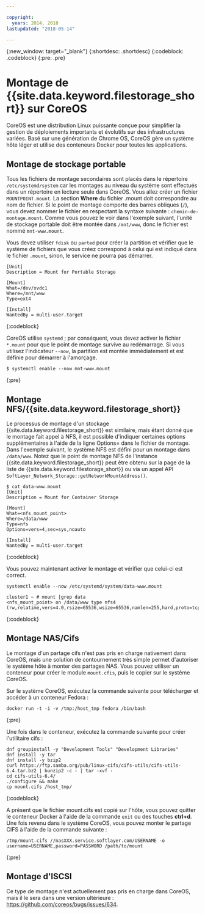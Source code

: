 ```yaml
---

copyright:
  years: 2014, 2018
lastupdated: "2018-05-14"

---
```

{:new_window: target="_blank"}
{:shortdesc: .shortdesc}
{:codeblock: .codeblock}
{:pre: .pre}

# Montage de {{site.data.keyword.filestorage_short}} sur CoreOS

CoreOS est une distribution Linux puissante conçue pour simplifier la gestion de déploiements importants et évolutifs sur des infrastructures variées. Basé sur une génération de Chrome OS, CoreOS gère un système hôte léger et utilise des conteneurs Docker pour toutes les applications.

## Montage de stockage portable

Tous les fichiers de montage secondaires sont placés dans le répertoire `/etc/systemd/system` car les montages au niveau du système sont effectués dans un répertoire en lecture seule dans CoreOS. Vous allez créer un fichier `MOUNTPOINT.mount`. La section **Where** du fichier .mount doit correspondre au nom de fichier. Si le point de montage comporte des barres obliques (`/`), vous devez nommer le fichier en respectant la syntaxe suivante : `chemin-de-montage.mount`. Comme vous pouvez le voir dans l'exemple suivant, l'unité de stockage portable doit être montée dans `/mnt/www`, donc le fichier est nommé `mnt-www.mount`.

Vous devez utiliser `fdisk` ou `parted` pour créer la partition et vérifier que le système de fichiers que vous créez correspond à celui qui est indiqué dans le fichier `.mount`, sinon, le service ne pourra pas démarrer. 


```
[Unit]
Description = Mount for Portable Storage

[Mount]
What=/dev/xvdc1
Where=/mnt/www
Type=ext4

[Install]
WantedBy = multi-user.target
```
{:codeblock}


CoreOS utilise `systemd` ; par conséquent, vous devez activer le fichier `*.mount` pour que le point de montage survive au redémarrage. Si vous utilisez l'indicateur `--now`, la partition est montée immédiatement et est définie pour démarrer à l'amorçage.

```
$ systemctl enable --now mnt-www.mount
```
{:pre}

## Montage NFS/{{site.data.keyword.filestorage_short}}

Le processus de montage d'un stockage {{site.data.keyword.filestorage_short}} est similaire, mais étant donné que le montage fait appel à NFS, il est possible d'indiquer certaines options supplémentaires à l'aide de la ligne Options= dans le fichier de montage. Dans l'exemple suivant, le système NFS est défini pour un montage dans `/data/www`. Notez que le point de montage NFS de l'instance {{site.data.keyword.filestorage_short}} peut être obtenu sur la page de la liste de {{site.data.keyword.filestorage_short}} ou via un appel API `SoftLayer_Network_Storage::getNetworkMountAddress()`.

```
$ cat data-www.mount
[Unit]
Description = Mount for Container Storage

[Mount]
What=<nfs_mount_point>
Where=/data/www
Type=nfs
Options=vers=4,sec=sys,noauto

[Install]
WantedBy = multi-user.target
```
{:codeblock}

Vous pouvez maintenant activer le montage et vérifier que celui-ci est correct. 

```
systemctl enable --now /etc/systemd/system/data-www.mount

cluster1 ~ # mount |grep data
<nfs_mount_point> on /data/www type nfs4 (rw,relatime,vers=4.0,rsize=65536,wsize=65536,namlen=255,hard,proto=tcp,port=0,timeo=600,retrans=2,sec=sys,clientaddr=10.81.x.x,local_lock=none,addr=10.1.x.x)
```
{:codeblock}
 
## Montage NAS/Cifs

Le montage d'un partage cifs n'est pas pris en charge nativement dans CoreOS, mais une solution de contournement très simple permet d'autoriser le système hôte à monter des partages NAS. Vous pouvez utiliser un conteneur pour créer le module `mount.cfis`, puis le copier sur le système CoreOS.
 
Sur le système CoreOS, exécutez la commande suivante pour télécharger et accéder à un conteneur Fedora :   
```
docker run -t -i -v /tmp:/host_tmp fedora /bin/bash
```
{:pre}
 
Une fois dans le conteneur, exécutez la commande suivante pour créer l'utilitaire cifs :
```
dnf groupinstall -y "Development Tools" "Development Libraries"
dnf install -y tar
dnf install -y bzip2
curl https://ftp.samba.org/pub/linux-cifs/cifs-utils/cifs-utils-6.4.tar.bz2 | bunzip2 -c - | tar -xvf -
cd cifs-utils-6.4/
./configure && make
cp mount.cifs /host_tmp/
```
{:codeblock}
 
A présent que le fichier mount.cifs est copié sur l'hôte, vous pouvez quitter le conteneur Docker à l'aide de la commande `exit` ou des touches **ctrl+d**. Une fois revenu dans le système CoreOS, vous pouvez monter le partage CIFS à l'aide de la commande suivante :  
```
/tmp/mount.cifs //nasXXX.service.softlayer.com/USERNAME -o username=USERNAME,password=PASSWORD /path/to/mount
```
{:pre}
 
## Montage d'ISCSI

Ce type de montage n'est actuellement pas pris en charge dans CoreOS, mais il le sera dans une version ultérieure : https://github.com/coreos/bugs/issues/634.
